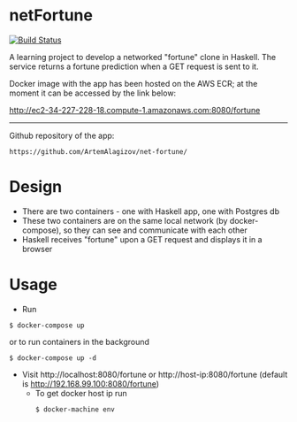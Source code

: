 # netFortune
[![Build Status](https://travis-ci.org/ArtemAlagizov/net-fortune.svg?branch=master)](https://travis-ci.org/ArtemAlagizov/net-fortune)


A learning project to develop a networked "fortune" clone in Haskell. The service returns a fortune prediction when a GET request is sent to it.

Docker image with the app has been hosted on the AWS ECR; at the moment it can be accessed by the link below: 

http://ec2-34-227-228-18.compute-1.amazonaws.com:8080/fortune 

___

Github repository of the app: 
````
https://github.com/ArtemAlagizov/net-fortune/
````
# Design
* There are two containers - one with Haskell app, one with Postgres db
* These two containers are on the same local network (by docker-compose), so they can see and communicate with each other
* Haskell receives "fortune" upon a GET request and displays it in a browser

# Usage 
* Run
```
$ docker-compose up 
```
or to run containers in the background
```
$ docker-compose up -d
```

* Visit http://localhost:8080/fortune or http://host-ip:8080/fortune (default is http://192.168.99.100:8080/fortune)
  * To get docker host ip run
    ```
    $ docker-machine env
    ```  